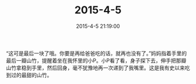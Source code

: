 ﻿---
title: "2015-4-5"
date: 2015-4-5 21:19:00
tags: 文字
categories: 爸爸
---
“这可是最后一块了哦。你要是再给爸爸吃的话，就再也没有了。”妈妈指着手里的最后一瓣山竹，提醒着坐在我怀里的小P。小P看了看，身子探下去，伸手把那瓣山竹拿稳到手里，然后回身，毫不犹豫地再一次递到了我嘴里。这是我有史以来吃到过的最甜的山竹。​​​​